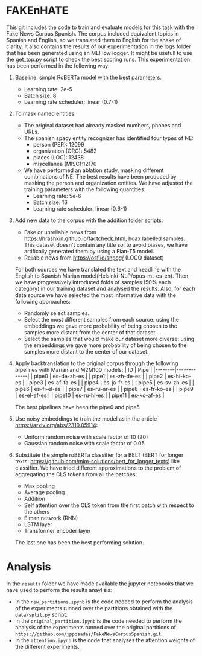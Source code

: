 # FAKEnHATE
This git includes the code to train and evaluate models for this task with the Fake News Corpus Spanish. The corpus included equivalent topics in Spanish and English, so we translated them to English for the shake of clarity. It also contains the results of our experimentation in the logs folder that has been generated using an MLFlow logger. It might be usefull to use the get_top.py script to check the best scoring runs. This experimentation has been performed in the following way:

1. Baseline: simple RoBERTa model with the best parameters.
    - Learning rate: 2e-5
    - Batch size: 8
    - Learning rate scheduler: linear (0.7-1)
2. To mask named entities:
    - The original dataset had already masked numbers, phones and URLs.
    - The spanish spacy entity recognizer has identified four types of NE: 
        - person (PER): 12099
        - organization (ORG): 5482
        - places (LOC): 12438
        - miscellanea (MISC):12170
    - We have performed an ablation study, masking different combinations of NE. The best results have been produced by masking the person and organization entities. We have adjusted the training parameters with the following quantities:
        - Learning rate: 5e-6
        - Batch size: 16
        - Learning rate scheduler: linear (0.6-1)
3. Add new data to the corpus with the addition folder scripts:
    - Fake or unreliable news from https://hrashkin.github.io/factcheck.html, hoax labelled samples. This dataset doesn't contain any title so, to avoid biases, we have artifically generated them by using a Flan-T5 model.
    - Reliable news from https://osf.io/snpcg/ (LOCO dataset)
    
    For both sources we have translated the text and headline with the English to Spanish Marian model(Helsinki-NLP/opus-mt-es-en). Then, we have progressively introduced folds of samples (50% each category) in our training dataset and analysed the results. Also, for each data source we have selected the most informative data with the following approaches:
    - Randomly select samples.
    - Select the most different samples from each source: using the embeddings we gave more probability of being chosen to the samples more distant from the center of that dataset.
    - Select the samples that would make our dataset more diverse: using the embeddings we gave more probability of being chosen to the samples more distant to the center of our dataset.
4. Apply backtranslation to the original corpus through the following pipelines with Marian and M2M100 models:
    | ID     | Pipe        |
    |--------|-------------|
    | pipe0  | es-de-zh-es |
    | pipe1  | es-zh-de-es |
    | pipe2  | es-hi-ko-es |
    | pipe3  | es-af-fa-es |
    | pipe4  | es-ja-fr-es |
    | pipe5  | es-sv-zh-es |
    | pipe6  | es-fi-el-es |
    | pipe7  | es-ru-ar-es |
    | pipe8  | es-fr-ko-es |
    | pipe9  | es-el-af-es |
    | pipe10 | es-ru-hi-es |
    | pipe11 | es-ko-af-es |

    The best pipelines have been the pipe0 and pipe5
5. Use noisy embeddings to train the model as in the article https://arxiv.org/abs/2310.05914:
    - Uniform random noise with scale factor of 10 (20)
    - Gaussian random noise with scale factor of 0.05
6. Substitute the simple roBERTa classifier for a BELT (BERT for longer texts: https://github.com/mim-solutions/bert_for_longer_texts) like classifier. We have tried different approximations to the problem of aggregating the CLS tokens from all the patches:
    - Max pooling
    - Average pooling
    - Addition
    - Self attention over the CLS token from the first patch with respect to the others
    - Elman network (RNN)
    - LSTM layer
    - Transformer encoder layer

    The last one has been the best performing solution.

# Analysis
In the `results` folder we have made available the jupyter notebooks that we have used to perform the results anaylisis:
- In the `new_partitions.ipynb` is the code needed to perform the analysis of the experiments runned over the partitions obtained with the `data/split.py` script.
- In the `original_partition.ipynb` is the code needed to perform the analysis of the experiments runned over the original partitions of `https://github.com/jpposadas/FakeNewsCorpusSpanish.git`.
- In the `attention.ipynb` is the code that analyses the attention weights of the different experiments.